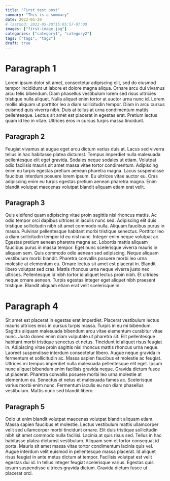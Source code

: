 ```yaml
---
title: "First test post"
summary: "This is a summary"
date: 2022-05-20
# lastmod: 2022-05-20T15:05:57-07:00
images: ["first-image.jpg"]
categories: ["category1", "category2"]
tags: ["tag1", "tag2"]
draft: true
---
```

# Paragraph 1
Lorem ipsum dolor sit amet, consectetur adipiscing elit, sed do eiusmod tempor incididunt ut labore et dolore magna aliqua. Ornare arcu dui vivamus arcu felis bibendum. Diam phasellus vestibulum lorem sed risus ultricies tristique nulla aliquet. Nulla aliquet enim tortor at auctor urna nunc id. Lorem mollis aliquam ut porttitor leo a diam sollicitudin tempor. Diam in arcu cursus euismod quis viverra nibh. Duis at tellus at urna condimentum mattis pellentesque. Lectus sit amet est placerat in egestas erat. Pretium lectus quam id leo in vitae. Ultrices eros in cursus turpis massa tincidunt.

## Paragraph 2
Feugiat vivamus at augue eget arcu dictum varius duis at. Lacus sed viverra tellus in hac habitasse platea dictumst. Tempus imperdiet nulla malesuada pellentesque elit eget gravida. Sodales neque sodales ut etiam. Volutpat odio facilisis mauris sit amet massa vitae tortor condimentum. Adipiscing enim eu turpis egestas pretium aenean pharetra magna. Lacus suspendisse faucibus interdum posuere lorem ipsum. Eu ultrices vitae auctor eu. Cras adipiscing enim eu turpis egestas pretium aenean pharetra magna. Enim blandit volutpat maecenas volutpat blandit aliquam etiam erat velit.

## Paragraph 3
Quis eleifend quam adipiscing vitae proin sagittis nisl rhoncus mattis. Ac odio tempor orci dapibus ultrices in iaculis nunc sed. Adipiscing elit duis tristique sollicitudin nibh sit amet commodo nulla. Aliquam faucibus purus in massa. Pulvinar pellentesque habitant morbi tristique senectus. Porttitor leo a diam sollicitudin tempor id eu nisl nunc. Integer enim neque volutpat ac. Egestas pretium aenean pharetra magna ac. Lobortis mattis aliquam faucibus purus in massa tempor. Eget nunc scelerisque viverra mauris in aliquam sem. Quis commodo odio aenean sed adipiscing. Neque aliquam vestibulum morbi blandit. Pharetra convallis posuere morbi leo urna molestie at elementum eu. Ornare lectus sit amet est placerat in. Blandit libero volutpat sed cras. Mattis rhoncus urna neque viverra justo nec ultrices. Pellentesque id nibh tortor id aliquet lectus proin nibh. Et ultrices neque ornare aenean. Turpis egestas integer eget aliquet nibh praesent tristique. Blandit aliquam etiam erat velit scelerisque in.

# Paragraph 4
Sit amet est placerat in egestas erat imperdiet. Placerat vestibulum lectus mauris ultrices eros in cursus turpis massa. Turpis in eu mi bibendum. Sagittis aliquam malesuada bibendum arcu vitae elementum curabitur vitae nunc. Justo donec enim diam vulputate ut pharetra sit. Elit pellentesque habitant morbi tristique senectus et netus. Tincidunt id aliquet risus feugiat in. Adipiscing vitae proin sagittis nisl rhoncus mattis rhoncus urna neque. Laoreet suspendisse interdum consectetur libero. Augue neque gravida in fermentum et sollicitudin ac. Massa sapien faucibus et molestie ac feugiat. Ultrices mi tempus imperdiet nulla malesuada pellentesque elit eget. Ipsum nunc aliquet bibendum enim facilisis gravida neque. Gravida dictum fusce ut placerat. Pharetra convallis posuere morbi leo urna molestie at elementum eu. Senectus et netus et malesuada fames ac. Scelerisque varius morbi enim nunc. Fermentum iaculis eu non diam phasellus vestibulum. Mattis nunc sed blandit libero.

## Paragraph 5
Odio ut enim blandit volutpat maecenas volutpat blandit aliquam etiam. Massa sapien faucibus et molestie. Lectus vestibulum mattis ullamcorper velit sed ullamcorper morbi tincidunt ornare. Elit duis tristique sollicitudin nibh sit amet commodo nulla facilisi. Lacinia at quis risus sed. Tellus in hac habitasse platea dictumst vestibulum. Aliquam sem et tortor consequat id porta. Mauris sit amet massa vitae tortor condimentum lacinia quis vel. Augue interdum velit euismod in pellentesque massa placerat. Id aliquet risus feugiat in ante metus dictum at tempor. Facilisis volutpat est velit egestas dui id. In tellus integer feugiat scelerisque varius. Egestas quis ipsum suspendisse ultrices gravida dictum. Gravida dictum fusce ut placerat orci.